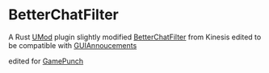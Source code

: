 #  BetterChatFilter
A Rust [UMod](http://umod.org) plugin 
slightly modified [BetterChatFilter](https://umod.org/plugins/better-chat-filter) from Kinesis edited to be compatible with [GUIAnnoucements](https://umod.org/plugins/gui-announcements) 

edited for [GamePunch](http://gamepunch.net) 
